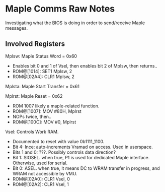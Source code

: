 # Maple Comms Raw Notes

Investigating what the BIOS is doing in order to send/receive Maple messages.

## Involved Registers

Mplsw: Maple Status Word = 0x60
- Enables bit 0 and 1 of Vsel, then enables bit 2 of Mplsw, then returns..
- ROM@[1014]: SET1 Mplsw, 2
- ROM@[02A4]: CLR1 Mplsw, 2

Mplsta: Maple Start Transfer = 0x61

Mplrst: Maple Reset = 0x62
- ROM 1007 likely a maple-related function.
- ROM@[1007]: MOV #80H, Mplrst
- NOPs twice, then..
- ROM@[100C]: MOV #0, Mplrst

Vsel: Controls Work RAM.
- Documented to reset with value 0b1111_1100.
- Bit 4: Ince: auto-increments Vramad on access. Used in userspace.
- Bits 1 and 0: ???. Possibly controls data direction?
- Bit 1: SIOSEL. when true, P1 is used for dedicated Maple interface. Otherwise, used for serial.
- Bit 0: ASEL. when true, it means DC to WRAM transfer in progress, and WRAM not accessible by VMU.
- ROM@[02A0]: CLR1 Vsel, 0
- ROM@[02A2]: CLR1 Vsel, 1